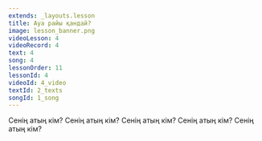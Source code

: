 ```yaml
---
extends: _layouts.lesson
title: Ауа райы қандай?
image: lesson_banner.png
videoLesson: 4
videoRecord: 4
text: 4
song: 4
lessonOrder: 11
lessonId: 4
videoId: 4_video
textId: 2_texts
songId: 1_song
---
```


Сенің атың кім?
Сенің атың кім?
Сенің атың кім?
Сенің атың кім?
Сенің атың кім?
